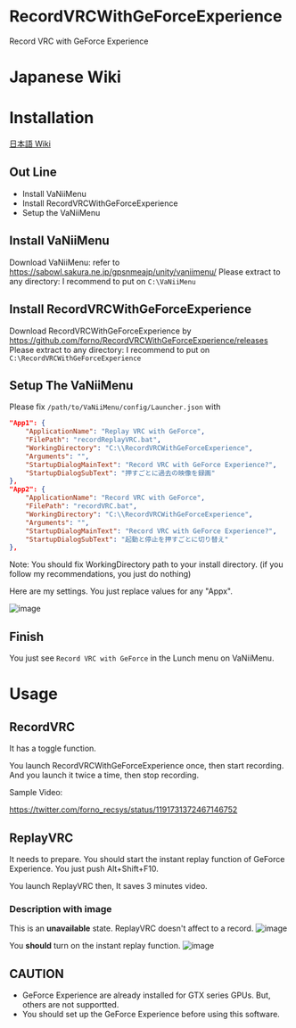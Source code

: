 # RecordVRCWithGeForceExperience
Record VRC with GeForce Experience

# Japanese Wiki


# Installation
[日本語 Wiki](https://github.com/forno/RecordVRCWithGeForceExperience/wiki/%E3%82%A4%E3%83%B3%E3%82%B9%E3%83%88%E3%83%BC%E3%83%AB)

## Out Line

- Install VaNiiMenu
- Install RecordVRCWithGeForceExperience
- Setup the VaNiiMenu

## Install VaNiiMenu
Download VaNiiMenu: refer to https://sabowl.sakura.ne.jp/gpsnmeajp/unity/vaniimenu/
Please extract to any directory: I recommend to put on `C:\VaNiiMenu`

## Install RecordVRCWithGeForceExperience
Download RecordVRCWithGeForceExperience by https://github.com/forno/RecordVRCWithGeForceExperience/releases
Please extract to any directory: I recommend to put on `C:\RecordVRCWithGeForceExperience`

## Setup The VaNiiMenu
Please fix `/path/to/VaNiiMenu/config/Launcher.json` with

```json
"App1": {
	"ApplicationName": "Replay VRC with GeForce",
	"FilePath": "recordReplayVRC.bat",
	"WorkingDirectory": "C:\\RecordVRCWithGeForceExperience",
	"Arguments": "",
	"StartupDialogMainText": "Record VRC with GeForce Experience?",
	"StartupDialogSubText": "押すごとに過去の映像を録画"
},
"App2": {
	"ApplicationName": "Record VRC with GeForce",
	"FilePath": "recordVRC.bat",
	"WorkingDirectory": "C:\\RecordVRCWithGeForceExperience",
	"Arguments": "",
	"StartupDialogMainText": "Record VRC with GeForce Experience?",
	"StartupDialogSubText": "起動と停止を押すごとに切り替え"
},
```

Note: You should fix WorkingDirectory path to your install directory. (if you follow my recommendations, you just do nothing)

Here are my settings. You just replace values for any "Appx".

![image](https://user-images.githubusercontent.com/11057257/68523301-66eb5600-02fa-11ea-8fec-ca20ec678bc4.png)

## Finish
You just see `Record VRC with GeForce` in the Lunch menu on VaNiiMenu.

# Usage
## RecordVRC
It has a toggle function.

You launch RecordVRCWithGeForceExperience once, then start recording.
And you launch it twice a time, then stop recording.

Sample Video:

https://twitter.com/forno_recsys/status/1191731372467146752

## ReplayVRC
It needs to prepare.
You should start the instant replay function of GeForce Experience.
You just push Alt+Shift+F10.

You launch ReplayVRC then, It saves 3 minutes video.

### Description with image
This is an **unavailable** state. ReplayVRC doesn't affect to a record.
![image](https://user-images.githubusercontent.com/11057257/69497662-f57aec80-0f22-11ea-9ca0-14dedebf7b30.png)

You **should** turn on the instant replay function.
![image](https://user-images.githubusercontent.com/11057257/69497638-cfede300-0f22-11ea-91a9-83035789c53d.png)

## CAUTION
- GeForce Experience are already installed for GTX series GPUs. But, others are not supportted.
- You should set up the GeForce Experience before using this software.
